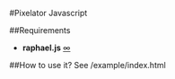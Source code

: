 #Pixelator
Javascript

##Requirements
* **raphael.js** [∞](http://raphaeljs.com/)

##How to use it?
See /example/index.html